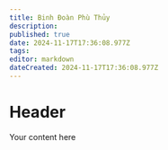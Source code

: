 ```yaml
---
title: Binh Đoàn Phù Thủy
description: 
published: true
date: 2024-11-17T17:36:08.977Z
tags: 
editor: markdown
dateCreated: 2024-11-17T17:36:08.977Z
---
```


# Header
Your content here